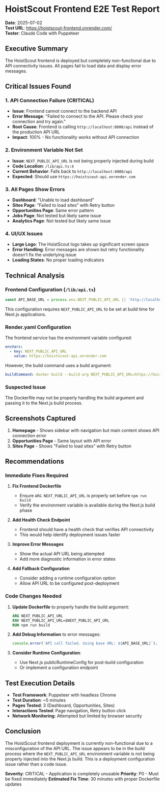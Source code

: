 # HoistScout Frontend E2E Test Report

**Date**: 2025-07-02  
**Test URL**: https://hoistscout-frontend.onrender.com/  
**Tester**: Claude Code with Puppeteer

## Executive Summary

The HoistScout frontend is deployed but completely non-functional due to API connectivity issues. All pages fail to load data and display error messages.

## Critical Issues Found

### 1. API Connection Failure (CRITICAL)
- **Issue**: Frontend cannot connect to the backend API
- **Error Message**: "Failed to connect to the API. Please check your connection and try again."
- **Root Cause**: Frontend is calling `http://localhost:8000/api` instead of the production API URL
- **Impact**: 100% - No functionality works without API connection

### 2. Environment Variable Not Set
- **Issue**: `NEXT_PUBLIC_API_URL` is not being properly injected during build
- **Code Location**: `/lib/api.ts:4`
- **Current Behavior**: Falls back to `http://localhost:8000/api`
- **Expected**: Should use `https://hoistscout-api.onrender.com`

### 3. All Pages Show Errors
- **Dashboard**: "Unable to load dashboard"
- **Sites Page**: "Failed to load sites" with Retry button
- **Opportunities Page**: Same error pattern
- **Jobs Page**: Not tested but likely same issue
- **Analytics Page**: Not tested but likely same issue

### 4. UI/UX Issues
- **Large Logo**: The HoistScout logo takes up significant screen space
- **Error Handling**: Error messages are shown but retry functionality doesn't fix the underlying issue
- **Loading States**: No proper loading indicators

## Technical Analysis

### Frontend Configuration (`/lib/api.ts`)
```typescript
const API_BASE_URL = process.env.NEXT_PUBLIC_API_URL || 'http://localhost:8000/api';
```

This configuration requires `NEXT_PUBLIC_API_URL` to be set at build time for Next.js applications.

### Render.yaml Configuration
The frontend service has the environment variable configured:
```yaml
envVars:
  - key: NEXT_PUBLIC_API_URL
    value: https://hoistscout-api.onrender.com
```

However, the build command uses a build argument:
```yaml
buildCommand: docker build --build-arg NEXT_PUBLIC_API_URL=https://hoistscout-api.onrender.com -f ./frontend/Dockerfile .
```

### Suspected Issue
The Dockerfile may not be properly handling the build argument and passing it to the Next.js build process.

## Screenshots Captured

1. **Homepage** - Shows sidebar with navigation but main content shows API connection error
2. **Opportunities Page** - Same layout with API error
3. **Sites Page** - Shows "Failed to load sites" with Retry button

## Recommendations

### Immediate Fixes Required

1. **Fix Frontend Dockerfile**
   - Ensure `ARG NEXT_PUBLIC_API_URL` is properly set before `npm run build`
   - Verify the environment variable is available during the Next.js build phase

2. **Add Health Check Endpoint**
   - Frontend should have a health check that verifies API connectivity
   - This would help identify deployment issues faster

3. **Improve Error Messages**
   - Show the actual API URL being attempted
   - Add more diagnostic information in error states

4. **Add Fallback Configuration**
   - Consider adding a runtime configuration option
   - Allow API URL to be configured post-deployment

### Code Changes Needed

1. **Update Dockerfile** to properly handle the build argument:
   ```dockerfile
   ARG NEXT_PUBLIC_API_URL
   ENV NEXT_PUBLIC_API_URL=$NEXT_PUBLIC_API_URL
   RUN npm run build
   ```

2. **Add Debug Information** to error messages:
   ```typescript
   console.error(`API call failed. Using base URL: ${API_BASE_URL}`);
   ```

3. **Consider Runtime Configuration**:
   - Use Next.js publicRuntimeConfig for post-build configuration
   - Or implement a configuration endpoint

## Test Execution Details

- **Test Framework**: Puppeteer with headless Chrome
- **Test Duration**: ~5 minutes
- **Pages Tested**: 3 (Dashboard, Opportunities, Sites)
- **Interactions Tested**: Page navigation, Retry button click
- **Network Monitoring**: Attempted but limited by browser security

## Conclusion

The HoistScout frontend deployment is currently non-functional due to a misconfiguration of the API URL. The issue appears to be in the build process where the `NEXT_PUBLIC_API_URL` environment variable is not being properly injected into the Next.js build. This is a deployment configuration issue rather than a code issue.

**Severity**: CRITICAL - Application is completely unusable
**Priority**: P0 - Must be fixed immediately
**Estimated Fix Time**: 30 minutes with proper Dockerfile updates